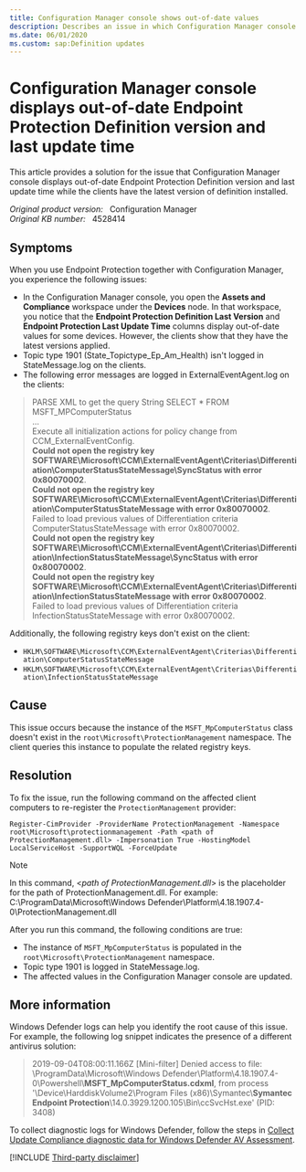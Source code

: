 ```yaml
---
title: Configuration Manager console shows out-of-date values
description: Describes an issue in which Configuration Manager console displays out-of-date Endpoint Protection Definition version and last update time while the clients have the latest version of definition installed.
ms.date: 06/01/2020
ms.custom: sap:Definition updates
---
```

# Configuration Manager console displays out-of-date Endpoint Protection Definition version and last update time

This article provides a solution for the issue that Configuration Manager console displays out-of-date Endpoint Protection Definition version and last update time while the clients have the latest version of definition installed.

_Original product version:_ &nbsp; Configuration Manager  
_Original KB number:_ &nbsp; 4528414

## Symptoms

When you use Endpoint Protection together with Configuration Manager, you experience the following issues:

- In the Configuration Manager console, you open the **Assets and Compliance** workspace under the **Devices** node. In that workspace, you notice that the **Endpoint Protection Definition Last Version** and **Endpoint Protection Last Update Time** columns display out-of-date values for some devices. However, the clients show that they have the latest versions applied.
- Topic type 1901 (State_Topictype_Ep_Am_Health) isn't logged in StateMessage.log on the clients.
- The following error messages are logged in ExternalEventAgent.log on the clients:

> PARSE XML to get the query String SELECT * FROM MSFT_MPComputerStatus  
> ...  
> Execute all initialization actions for policy change from CCM_ExternalEventConfig.  
> **Could not open the registry key SOFTWARE\Microsoft\CCM\ExternalEventAgent\Criterias\Differentiation\ComputerStatusStateMessage\SyncStatus with error 0x80070002**.​  
> **Could not open the registry key SOFTWARE\Microsoft\CCM\ExternalEventAgent\Criterias\Differentiation\ComputerStatusStateMessage with error 0x80070002**.​  
Failed to load previous values of Differentiation criteria ComputerStatusStateMessage with error 0x80070002.​  
> **Could not open the registry key SOFTWARE\Microsoft\CCM\ExternalEventAgent\Criterias\Differentiation\InfectionStatusStateMessage\SyncStatus with error 0x80070002**.​  
> **Could not open the registry key SOFTWARE\Microsoft\CCM\ExternalEventAgent\Criterias\Differentiation\InfectionStatusStateMessage with error 0x80070002**.​  
> Failed to load previous values of Differentiation criteria InfectionStatusStateMessage with error 0x80070002.​

Additionally, the following registry keys don't exist on the client:

- `HKLM\SOFTWARE\Microsoft\CCM\ExternalEventAgent\Criterias\Differentiation\ComputerStatusStateMessage`
- `HKLM\SOFTWARE\Microsoft\CCM\ExternalEventAgent\Criterias\Differentiation\InfectionStatusStateMessage`

## Cause

This issue occurs because the instance of the `MSFT_MpComputerStatus` class doesn't exist in the `root\Microsoft\ProtectionManagement` namespace. The client queries this instance to populate the related registry keys.

## Resolution

To fix the issue, run the following command on the affected client computers to re-register the `ProtectionManagement` provider:

```console
Register-CimProvider -ProviderName ProtectionManagement -Namespace root\Microsoft\protectionmanagement -Path <path of ProtectionManagement.dll> -Impersonation True -HostingModel LocalServiceHost -SupportWQL -ForceUpdate
```

> [!NOTE]
> In this command, \<_path of ProtectionManagement.dll_> is the placeholder for the path of ProtectionManagement.dll. For example:  
C:\ProgramData\Microsoft\Windows Defender\Platform\4.18.1907.4-0\ProtectionManagement.dll

After you run this command, the following conditions are true:

- The instance of `MSFT_MpComputerStatus` is populated in the `root\Microsoft\ProtectionManagement` namespace.
- Topic type 1901 is logged in StateMessage.log.
- The affected values in the Configuration Manager console are updated.

## More information

Windows Defender logs can help you identify the root cause of this issue. For example, the following log snippet indicates the presence of a different antivirus solution:

> 2019-09-04T08:00:11.166Z [Mini-filter] Denied access to file: \ProgramData\Microsoft\Windows Defender\Platform\4.18.1907.4-0\Powershell\\**MSFT_MpComputerStatus.cdxml**, from process '\Device\HarddiskVolume2\Program Files (x86)\Symantec\\**Symantec Endpoint Protection**\14.0.3929.1200.105\Bin\ccSvcHst.exe' (PID: 3408)

To collect diagnostic logs for Windows Defender, follow the steps in [Collect Update Compliance diagnostic data for Windows Defender AV Assessment](/windows/security/threat-protection/windows-defender-antivirus/collect-diagnostic-data-update-compliance).

[!INCLUDE [Third-party disclaimer](../../../includes/third-party-disclaimer.md)]

